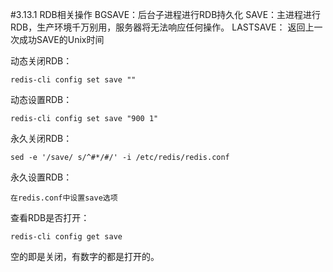 #3.13.1	RDB相关操作
BGSAVE：后台子进程进行RDB持久化
SAVE：主进程进行RDB，生产环境千万别用，服务器将无法响应任何操作。
LASTSAVE： 返回上一次成功SAVE的Unix时间



动态关闭RDB：

	redis-cli config set save ""

动态设置RDB：
	
	redis-cli config set save "900 1"
永久关闭RDB：

	sed -e '/save/ s/^#*/#/' -i /etc/redis/redis.conf
永久设置RDB：
	
	在redis.conf中设置save选项

查看RDB是否打开：
	
	redis-cli config get save
空的即是关闭，有数字的都是打开的。

